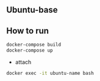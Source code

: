 ## Ubuntu-base 


## How to run 
```bash
docker-compose build
docker-compose up
```

- attach 
```bash
docker exec -it ubuntu-name bash
```